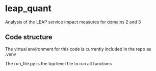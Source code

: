 # leap_quant
Analysis of the LEAP service impact measures for domains 2 and 3

## Code structure
The virtual environment for this code is currently included in the repo as .venv

The run_file.py is the top level file to run all functions
